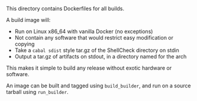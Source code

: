 This directory contains Dockerfiles for all builds.

A build image will:

* Run on Linux x86\_64 with vanilla Docker (no exceptions)
* Not contain any software that would restrict easy modification or copying
* Take a `cabal sdist` style tar.gz of the ShellCheck directory on stdin
* Output a tar.gz of artifacts on stdout, in a directory named for the arch

This makes it simple to build any release without exotic hardware or software.

An image can be built and tagged using `build_builder`,
and run on a source tarball using `run_builder`.
